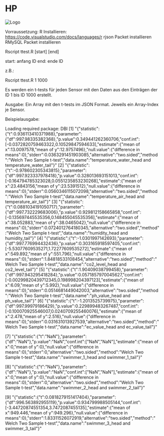 # HP
![Logo](img/hydropoc.png)

Vorraussetzung: R Installieren: https://code.visualstudio.com/docs/languages/r
                rjson Packet installieren
                RMySQL Packet installieren

Rscript ttest.R [start] [end]

start: anfang ID
end: ende ID

z.B.:

Rscript ttest.R 1 1000

Es werden ein t-tests für jeden Sensor mit den Daten aus den Einträgen der ID 1 bis ID 1000 erstellt.

Ausgabe: Ein Array mit den t-tests im JSON Format. Jeweils ein Array-Index je Sensor.

Beispielausgabe:

Loading required package: DBI
[1] "{\"statistic\":{\"t\":0.936113410371988},\"parameter\":{\"df\":997.98335382368},\"p.value\":0.349441262360706,\"conf.int\":[-0.0372820759463322,0.10529847594633],\"estimate\":{\"mean of x\":13.0097578,\"mean of y\":12.9757496},\"null.value\":{\"difference in means\":0},\"stderr\":0.0363291451903085,\"alternative\":\"two.sided\",\"method\":\"Welch Two Sample t-test\",\"data.name\":\"temperature_water_head and temperature_water_tail\"}"
[2] "{\"statistic\":{\"t\":-0.978602305343815},\"parameter\":{\"df\":997.923337978418},\"p.value\":0.328013693151013,\"conf.int\":[-0.164794785323028,0.0551235853230268],\"estimate\":{\"mean of x\":23.4843156,\"mean of y\":23.5391512},\"null.value\":{\"difference in means\":0},\"stderr\":0.0560346115072098,\"alternative\":\"two.sided\",\"method\":\"Welch Two Sample t-test\",\"data.name\":\"temperature_air_head and temperature_air_tail\"}"
[3] "{\"statistic\":{\"t\":0.0881034191050717},\"parameter\":{\"df\":997.732229683006},\"p.value\":0.929812158665858,\"conf.int\":[-0.135697445535356,0.148455045535356],\"estimate\":{\"mean of x\":38.052883,\"mean of y\":38.0465042},\"null.value\":{\"difference in means\":0},\"stderr\":0.0724012764180345,\"alternative\":\"two.sided\",\"method\":\"Welch Two Sample t-test\",\"data.name\":\"humidity_head and humidity_tail\"}"
[4] "{\"statistic\":{\"t\":-1.0301997142693},\"parameter\":{\"df\":997.776994432436},\"p.value\":0.303165918597405,\"conf.int\":[-5.53077609535271,1.72277609535272],\"estimate\":{\"mean of x\":549.892,\"mean of y\":551.796},\"null.value\":{\"difference in means\":0},\"stderr\":1.84818533108454,\"alternative\":\"two.sided\",\"method\":\"Welch Two Sample t-test\",\"data.name\":\"co2_level_head and co2_level_tail\"}"
[5] "{\"statistic\":{\"t\":1.90409038799458},\"parameter\":{\"df\":997.943295418284},\"p.value\":0.0571857970045627,\"conf.int\":[-0.00299820439712345,0.198998204397123],\"estimate\":{\"mean of x\":6.09,\"mean of y\":5.992},\"null.value\":{\"difference in means\":0},\"stderr\":0.0514681449042003,\"alternative\":\"two.sided\",\"method\":\"Welch Two Sample t-test\",\"data.name\":\"ph_value_head and ph_value_tail\"}"
[6] "{\"statistic\":{\"t\":-1.2013525739975},\"parameter\":{\"df\":997.99979186429},\"p.value\":0.229899483267487,\"conf.int\":[-0.100070925546007,0.0240709255460076],\"estimate\":{\"mean of x\":2.478,\"mean of y\":2.516},\"null.value\":{\"difference in means\":0},\"stderr\":0.031631013927539,\"alternative\":\"two.sided\",\"method\":\"Welch Two Sample t-test\",\"data.name\":\"ec_value_head and ec_value_tail\"}"

[7] "{\"statistic\":{\"t\":\"NaN\"},\"parameter\":{\"df\":\"NaN\"},\"p.value\":\"NaN\",\"conf.int\":[\"NaN\",\"NaN\"],\"estimate\":{\"mean of x\":0,\"mean of y\":0},\"null.value\":{\"difference in means\":0},\"stderr\":0,\"alternative\":\"two.sided\",\"method\":\"Welch Two Sample t-test\",\"data.name\":\"swimmer_1_head and swimmer_1_tail\"}"

[8] "{\"statistic\":{\"t\":\"NaN\"},\"parameter\":{\"df\":\"NaN\"},\"p.value\":\"NaN\",\"conf.int\":[\"NaN\",\"NaN\"],\"estimate\":{\"mean of x\":0,\"mean of y\":0},\"null.value\":{\"difference in means\":0},\"stderr\":0,\"alternative\":\"two.sided\",\"method\":\"Welch Two Sample t-test\",\"data.name\":\"swimmer_2_head and swimmer_2_tail\"}"

[9] "{\"statistic\":{\"t\":0.0818279151417404},\"parameter\":{\"df\":996.563892955119},\"p.value\":0.934799988505144,\"conf.int\":[-3.44720874551354,3.7472087455135],\"estimate\":{\"mean of x\":949.446,\"mean of y\":949.296},\"null.value\":{\"difference in means\":0},\"stderr\":1.83311526072919,\"alternative\":\"two.sided\",\"method\":\"Welch Two Sample t-test\",\"data.name\":\"swimmer_3_head and swimmer_3_tail\"}"